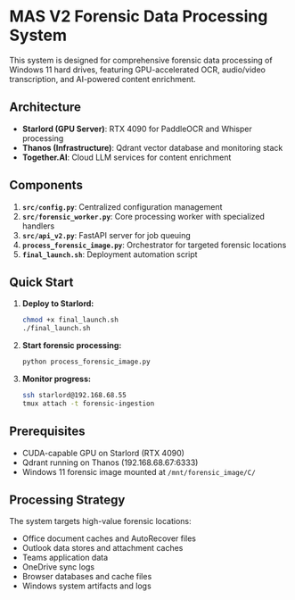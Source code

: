 # MAS V2 Forensic Data Processing System

This system is designed for comprehensive forensic data processing of Windows 11 hard drives, featuring GPU-accelerated OCR, audio/video transcription, and AI-powered content enrichment.

## Architecture

- **Starlord (GPU Server)**: RTX 4090 for PaddleOCR and Whisper processing
- **Thanos (Infrastructure)**: Qdrant vector database and monitoring stack
- **Together.AI**: Cloud LLM services for content enrichment

## Components

1. **`src/config.py`**: Centralized configuration management
2. **`src/forensic_worker.py`**: Core processing worker with specialized handlers
3. **`src/api_v2.py`**: FastAPI server for job queuing
4. **`process_forensic_image.py`**: Orchestrator for targeted forensic locations
5. **`final_launch.sh`**: Deployment automation script

## Quick Start

1. **Deploy to Starlord:**
   ```bash
   chmod +x final_launch.sh
   ./final_launch.sh
   ```

2. **Start forensic processing:**
   ```bash
   python process_forensic_image.py
   ```

3. **Monitor progress:**
   ```bash
   ssh starlord@192.168.68.55
   tmux attach -t forensic-ingestion
   ```

## Prerequisites

- CUDA-capable GPU on Starlord (RTX 4090)
- Qdrant running on Thanos (192.168.68.67:6333)
- Windows 11 forensic image mounted at `/mnt/forensic_image/C/`

## Processing Strategy

The system targets high-value forensic locations:
- Office document caches and AutoRecover files
- Outlook data stores and attachment caches
- Teams application data
- OneDrive sync logs
- Browser databases and cache files
- Windows system artifacts and logs
